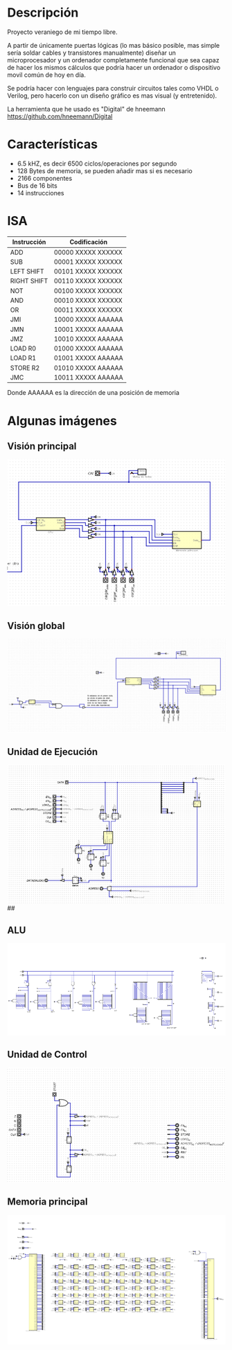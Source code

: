 # Descripción
Proyecto veraniego de mi tiempo libre. 

A partir de únicamente puertas lógicas (lo mas básico posible, mas simple sería soldar cables y transistores manualmente) 
diseñar un microprocesador y un ordenador completamente funcional que sea capaz de hacer los mismos cálculos que podría
hacer un ordenador o dispositivo movil común de hoy en día. 

Se podría hacer con lenguajes para construir circuitos tales como VHDL o Verilog, pero hacerlo con un diseño gráfico
es mas visual (y entretenido).

La herramienta que he usado es "Digital" de hneemann https://github.com/hneemann/Digital 

# Características
 - 6.5 kHZ,  es decir 6500 ciclos/operaciones por segundo
 - 128 Bytes de memoria, se pueden añadir mas si es necesario
 - 2166 componentes
 - Bus de 16 bits
 - 14 instrucciones

# ISA
| Instrucción | Codificación       |
|-------------|--------------------|
| ADD         | 00000 XXXXX XXXXXX |
| SUB         | 00001 XXXXX XXXXXX |
| LEFT SHIFT  | 00101 XXXXX XXXXXX |
| RIGHT SHIFT | 00110 XXXXX XXXXXX |
| NOT         | 00100 XXXXX XXXXXX |
| AND         | 00010 XXXXX XXXXXX |
| OR          | 00011 XXXXX XXXXXX |
| JMI         | 10000 XXXXX AAAAAA |
| JMN         | 10001 XXXXX AAAAAA |
| JMZ         | 10010 XXXXX AAAAAA |
| LOAD R0     | 01000 XXXXX AAAAAA |
| LOAD R1     | 01001 XXXXX AAAAAA |
| STORE R2    | 01010 XXXXX AAAAAA |
| JMC         | 10011 XXXXX AAAAAA |

Donde AAAAAA es la dirección de una posición de memoria
# Algunas imágenes
## Visión principal
![ImagenCentral](https://github.com/AntoniFont/Creando-mi-propio-PC/blob/00ac925d20aaf12ab89b806a4b85592d263f39f2/imagenes/ImagenCentral.PNG)
## Visión global
![ImagenGlobal](https://github.com/AntoniFont/Creando-mi-propio-PC/blob/00ac925d20aaf12ab89b806a4b85592d263f39f2/imagenes/imagenTotal.PNG)
## Unidad de Ejecución
![Unidaddeejecucion](https://github.com/AntoniFont/Creando-mi-propio-PC/blob/00ac925d20aaf12ab89b806a4b85592d263f39f2/imagenes/unidadDeEjecucion.PNG)##
## ALU
![ALU](https://github.com/AntoniFont/Creando-mi-propio-PC/blob/00ac925d20aaf12ab89b806a4b85592d263f39f2/imagenes/ALU.PNG)
## Unidad de Control
![UnidaddeControl](https://github.com/AntoniFont/Creando-mi-propio-PC/blob/00ac925d20aaf12ab89b806a4b85592d263f39f2/imagenes/unidadControl.PNG)
## Memoria principal
![Memoria](https://github.com/AntoniFont/Creando-mi-propio-PC/blob/00ac925d20aaf12ab89b806a4b85592d263f39f2/imagenes/memoria.PNG)


